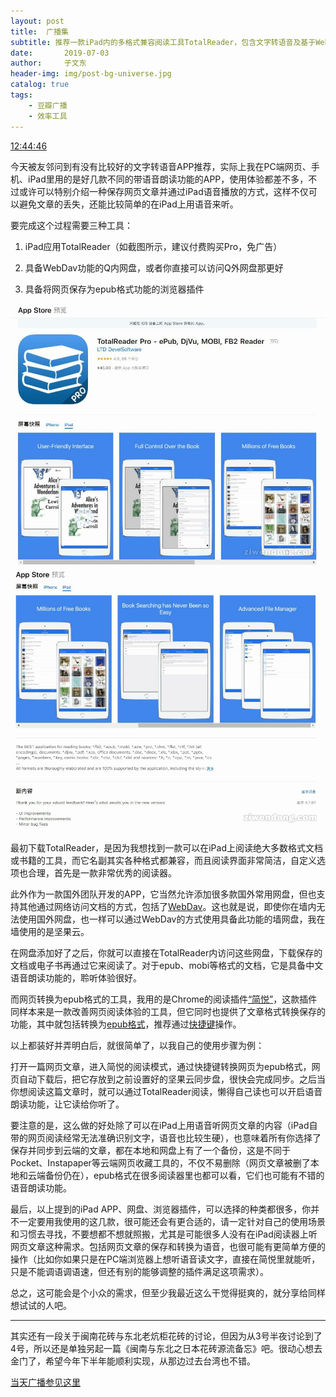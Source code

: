 ```yaml
---
layout: post
title:  广播集
subtitle: 推荐一款iPad内的多格式兼容阅读工具TotalReader，包含文字转语音及基于WebDav的网盘资源共享。
date:       2019-07-03
author:     子文东
header-img: img/post-bg-universe.jpg
catalog: true
tags:
    - 豆瓣广播
    - 效率工具
---
```


[12:44:46](https://www.douban.com/people/gaobiedeying/status/2545573794/)

今天被友邻问到有没有比较好的文字转语音APP推荐，实际上我在PC端网页、手机、iPad里用的是好几款不同的带语音朗读功能的APP，使用体验都差不多，不过或许可以特别介绍一种保存网页文章并通过iPad语音播放的方式，这样不仅可以避免文章的丢失，还能比较简单的在iPad上用语音来听。

要完成这个过程需要三种工具：

1. iPad应用TotalReader（如截图所示，建议付费购买Pro，免广告）

2. 具备WebDav功能的Q内网盘，或者你直接可以访问Q外网盘那更好

3. 具备将网页保存为epub格式功能的浏览器插件

![](\img\190703-totalreader\01.jpg)
![](\img\190703-totalreader\02.jpg)

最初下载TotalReader，是因为我想找到一款可以在iPad上阅读绝大多数格式文档或书籍的工具，而它名副其实各种格式都兼容，而且阅读界面非常简洁，自定义选项也合理，首先是一款非常优秀的阅读器。

此外作为一款国外团队开发的APP，它当然允许添加很多款国外常用网盘，但也支持其他通过网络访问文档的方式，包括了[WebDav](http://help.jianguoyun.com/?p=2064)。这也就是说，即使你在墙内无法使用国外网盘，也一样可以通过WebDav的方式使用具备此功能的墙网盘，我在墙使用的是坚果云。

在网盘添加好了之后，你就可以直接在TotalReader内访问这些网盘，下载保存的文档或电子书再通过它来阅读了。对于epub、mobi等格式的文档，它是具备中文语音朗读功能的，聆听体验很好。

而网页转换为epub格式的工具，我用的是Chrome的阅读插件[“简悦”](http://ksria.com/simpread/)，这款插件同样本来是一款改善网页阅读体验的工具，但它同时也提供了文章格式转换保存的功能，其中就包括转换为[epub格式](http://ksria.com/simpread/docs/#/%E5%8F%91%E9%80%81%E5%88%B0-Epub)，推荐通过[快捷键](http://ksria.com/simpread/docs/#/%E5%BF%AB%E6%8D%B7%E9%94%AE)操作。

以上都装好并弄明白后，就很简单了，以我自己的使用步骤为例：

打开一篇网页文章，进入简悦的阅读模式，通过快捷键转换网页为epub格式，网页自动下载后，把它存放到之前设置好的坚果云同步盘，很快会完成同步。之后当你想阅读这篇文章时，就可以通过TotalReader阅读，懒得自己读也可以开启语音朗读功能，让它读给你听了。

要注意的是，这么做的好处除了可以在iPad上用语音听网页文章的内容（iPad自带的网页阅读经常无法准确识别文字，语音也比较生硬），也意味着所有你选择了保存并同步到云端的文章，都在本地和网盘上有了一个备份，这是不同于Pocket、Instapaper等云端网页收藏工具的，不仅不易删除（网页文章被删了本地和云端备份仍在），epub格式在很多阅读器里也都可以看，它们也可能有不错的语音朗读功能。

最后，以上提到的iPad APP、网盘、浏览器插件，可以选择的种类都很多，你并不一定要用我使用的这几款，很可能还会有更合适的，请一定针对自己的使用场景和习惯去寻找，不要想都不想就照搬，尤其是可能很多人没有在iPad阅读器上听网页文章这种需求。包括网页文章的保存和转换为语音，也很可能有更简单方便的操作（比如你如果只是在PC端浏览器上想听语音读文字，直接在简悦里就能听，只是不能调语调语速，但还有别的能够调整的插件满足这项需求）。

总之，这可能会是个小众的需求，但至少我最近这么干觉得挺爽的，就分享给同样想试试的人吧。

---

其实还有一段关于闽南花砖与东北老炕柜花砖的讨论，但因为从3号半夜讨论到了4号，所以还是单独另起一篇《闽南与东北之日本花砖源流备忘》吧。很动心想去金门了，希望今年下半年能顺利实现，从那边过去台湾也不错。

[当天广播参见这里](https://www.douban.com/people/gaobiedeying/status/2546150586/)